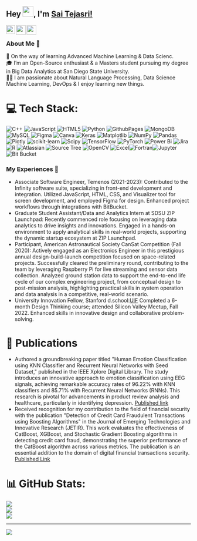 ## Hey <img src="https://github.com/TheDudeThatCode/TheDudeThatCode/blob/master/Assets/Hi.gif" width="29px">, I'm [Sai Tejasri!](https://saitejasri1.github) 


<a href="https://www.linkedin.com/in/saitejasri/">
  <img align="left" width="24px" src="https://cdn.jsdelivr.net/npm/simple-icons@v3/icons/linkedin.svg"  />
</a>
<a href="https://twitter.com/SAITEJASRI24">
  <img align="left" width="26px" src="https://cdn.jsdelivr.net/npm/simple-icons@v3/icons/twitter.svg" />
</a>
<a href="mailto:ysaitejasrigrad@gmail.com">
  <img align="left" width="26px" src="https://cdn.jsdelivr.net/npm/simple-icons@v3/icons/gmail.svg" />
</a>

<br />

### About Me 🚀
🌱 On the way of learning Advanced Machine Learning & Data Scienc. </br>
🎓 I’m an Open-Source enthusiast & a Masters student pursuing my degree in Big Data Analytics at San Diego State University. </br>
👨‍💻  I am passionate about Natural Language Processing, Data Science Machine Learning, DevOps & I enjoy learning new things. </br>

# 💻 Tech Stack:
![C++](https://img.shields.io/badge/c++-%2300599C.svg?style=for-the-badge&logo=c%2B%2B&logoColor=white) ![JavaScript](https://img.shields.io/badge/javascript-%23323330.svg?style=for-the-badge&logo=javascript&logoColor=%23F7DF1E) ![HTML5](https://img.shields.io/badge/html5-%23E34F26.svg?style=for-the-badge&logo=html5&logoColor=white) ![Python](https://img.shields.io/badge/python-3670A0?style=for-the-badge&logo=python&logoColor=ffdd54)  ![GithubPages](https://img.shields.io/badge/github%20pages-121013?style=for-the-badge&logo=github&logoColor=white) ![MongoDB](https://img.shields.io/badge/MongoDB-%234ea94b.svg?style=for-the-badge&logo=mongodb&logoColor=white) ![MySQL](https://img.shields.io/badge/mysql-%2300000f.svg?style=for-the-badge&logo=mysql&logoColor=white) ![Figma](https://img.shields.io/badge/figma-%23F24E1E.svg?style=for-the-badge&logo=figma&logoColor=white) ![Canva](https://img.shields.io/badge/Canva-%2300C4CC.svg?style=for-the-badge&logo=Canva&logoColor=white)  ![Keras](https://img.shields.io/badge/Keras-%23D00000.svg?style=for-the-badge&logo=Keras&logoColor=white) ![Matplotlib](https://img.shields.io/badge/Matplotlib-%23ffffff.svg?style=for-the-badge&logo=Matplotlib&logoColor=black) ![NumPy](https://img.shields.io/badge/numpy-%23013243.svg?style=for-the-badge&logo=numpy&logoColor=white) ![Pandas](https://img.shields.io/badge/pandas-%23150458.svg?style=for-the-badge&logo=pandas&logoColor=white) ![Plotly](https://img.shields.io/badge/Plotly-%233F4F75.svg?style=for-the-badge&logo=plotly&logoColor=white) ![scikit-learn](https://img.shields.io/badge/scikit--learn-%23F7931E.svg?style=for-the-badge&logo=scikit-learn&logoColor=white) ![Scipy](https://img.shields.io/badge/SciPy-%230C55A5.svg?style=for-the-badge&logo=scipy&logoColor=%white) ![TensorFlow](https://img.shields.io/badge/TensorFlow-%23FF6F00.svg?style=for-the-badge&logo=TensorFlow&logoColor=white) ![PyTorch](https://img.shields.io/badge/PyTorch-%23EE4C2C.svg?style=for-the-badge&logo=PyTorch&logoColor=white)  ![Power Bi](https://img.shields.io/badge/power_bi-F2C811?style=for-the-badge&logo=powerbi&logoColor=black) ![Jira](https://img.shields.io/badge/jira-%20yellow?style=for-the-badge&logo=jira&logoColor=blue&labelColor=black&color=black) ![R](https://img.shields.io/badge/R-purple?style=for-the-badge&logo=R&logoColor=blue&color=green) ![Atlassian](https://img.shields.io/badge/atlassian-%20green?style=for-the-badge&logo=atlassian&logoColor=blue&color=white) ![Source Tree](https://img.shields.io/badge/sourcetree-blue?style=for-the-badge&logo=sourcetree&logoColor=blue&color=grey) ![OpenCV](https://img.shields.io/badge/opencv-brown?style=for-the-badge&logo=opencv&logoColor=blue&color=brown) ![Excel](https://img.shields.io/badge/microsoftexcel-brown?style=for-the-badge&logo=microsoftexcel&logoColor=blue&color=green)![Fortran](https://img.shields.io/badge/Fortran-brown?style=for-the-badge&logo=Fortran&logoColor=blue&color=black)![Jupyter](https://img.shields.io/badge/jupyter-brown?style=for-the-badge&logo=jupyter&logoColor=blue&color=yellow) ![Bit Bucket](https://img.shields.io/badge/bitbucket-brown?style=for-the-badge&logo=bitbucket&logoColor=blue&color=orange
)

### My Experiences 🙌
- Associate Software Engineer, Temenos (2021-2023): Contributed to the Infinity software suite, specializing in front-end development and integration. Utilized JavaScript, HTML, CSS, and Visualizer tool for screen development, and employed Figma for design. Enhanced project workflows through integrations with BitBucket.
- Graduate Student Assistant/Data and Analytics Intern at SDSU ZIP Launchpad: Recently commenced role focusing on leveraging data analytics to drive insights and innovations. Engaged in a hands-on environment to apply analytical skills in real-world projects, supporting the dynamic startup ecosystem at ZIP Launchpad.
- Participant, American Astronautical Society CanSat Competition (Fall 2020): Actively engaged as an Electronics Engineer in this prestigious annual design-build-launch competition focused on space-related projects. Successfully cleared the preliminary round, contributing to the team by leveraging Raspberry Pi for live streaming and sensor data collection. Analyzed ground station data to support the end-to-end life cycle of our complex engineering project, from conceptual design to post-mission analysis, highlighting practical skills in system operation and data analysis in a competitive, real-world scenario.
- University Innovation Fellow, Stanford d.school:[UIF](https://universityinnovation.org/wiki/Fellow:Saisri) Completed a 6-month Design Thinking course; attended Silicon Valley Meetup, Fall 2022. Enhanced skills in innovative design and collaborative problem-solving.


# 📝 Publications
- Authored a groundbreaking paper titled "Human Emotion Classification using KNN Classifier and Recurrent Neural Networks with Seed Dataset," published in the IEEE Xplore Digital Library. The study introduces an innovative approach to emotion classification using EEG signals, achieving remarkable accuracy rates of 96.22% with KNN classifiers and 85.71% with Recurrent Neural Networks (RNNs). This research is pivotal for advancements in product review analysis and healthcare, particularly in identifying depression. [Published link](https://ieeexplore.ieee.org/document/9754091)
- Received recognition for my contribution to the field of financial security with the publication "Detection of Credit Card Fraudulent Transactions using Boosting Algorithms" in the Journal of Emerging Technologies and Innovative Research (JETIR). This work evaluates the effectiveness of CatBoost, XGBoost, and Stochastic Gradient Boosting algorithms in detecting credit card fraud, demonstrating the superior performance of the CatBoost algorithm across various metrics. The publication is an essential addition to the domain of digital financial transactions security. [Published Link](https://www.jetir.org/view?paper=JETIR2102248)


  
# 📊 GitHub Stats:
![](https://github-readme-stats.vercel.app/api?username=saitejasri1&theme=dark&hide_border=false&include_all_commits=false&count_private=false)<br/>
![](https://github-readme-streak-stats.herokuapp.com/?user=saitejasri1&theme=dark&hide_border=false)<br/>
![](https://github-readme-stats.vercel.app/api/top-langs/?username=saitejasri1&theme=dark&hide_border=false&include_all_commits=false&count_private=false&layout=compact)



---
[![](https://visitcount.itsvg.in/api?id=saitejasri1&label=Profile%20Views&color=10&pretty=false)](https://visitcount.itsvg.in)
